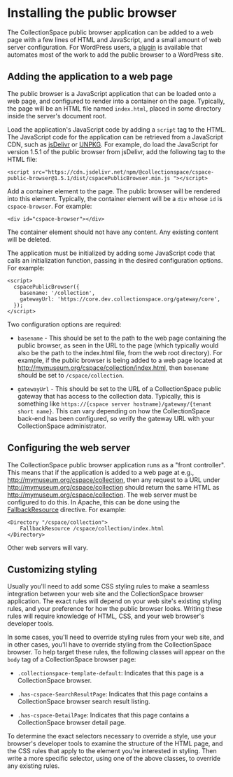 # Installing the public browser

The CollectionSpace public browser application can be added to a web page with a few lines of HTML and JavaScript, and a small amount of web server configuration. For WordPress users, a [plugin](https://github.com/collectionspace/wp-collectionspace) is available that automates most of the work to add the public browser to a WordPress site.

## Adding the application to a web page

The public browser is a JavaScript application that can be loaded onto a web page, and configured to render into a container on the page. Typically, the page will be an HTML file named `index.html`, placed in some directory inside the server's document root.

Load the application's JavaScript code by adding a `script` tag to the HTML. The JavaScript code for the application can be retrieved from a JavaScript CDN, such as [jsDelivr](https://www.jsdelivr.com/) or [UNPKG](https://www.unpkg.com/). For example, do load the JavaScript for version 1.5.1 of the public browser from jsDelivr, add the following tag to the HTML file:

```
<script src="https://cdn.jsdelivr.net/npm/@collectionspace/cspace-public-browser@1.5.1/dist/cspacePublicBrowser.min.js "></script>
```

Add a container element to the page. The public browser will be rendered into this element. Typically, the container element will be a `div` whose `id` is `cspace-browser`. For example:

```
<div id="cspace-browser"></div>
```

The container element should not have any content. Any existing content will be deleted.

The application must be initialized by adding some JavaScript code that calls an initialization function, passing in the desired configuration options. For example:

```
<script>
  cspacePublicBrowser({
    basename: '/collection',
    gatewayUrl: 'https://core.dev.collectionspace.org/gateway/core',
  });
</script>
```

Two configuration options are required:

- `basename` - This should be set to the path to the web page containing the public browser, as seen in the URL to the page (which typically would also be the path to the index.html file, from the web root directory). For example, if the public browser is being added to a web page located at http://mymuseum.org/cspace/collection/index.html, then `basename` should be set to `/cspace/collection`.

- `gatewayUrl` - This should be set to the URL of a CollectionSpace public gateway that has access to the collection data. Typically, this is something like `https://{cspace server hostname}/gateway/{tenant short name}`. This can vary depending on how the CollectionSpace back-end has been configured, so verify the gateway URL with your CollectionSpace administrator.

## Configuring the web server

The CollectionSpace public browser application runs as a "front controller". This means that if the application is added to a web page at e.g., http://mymuseum.org/cspace/collection, then any request to a URL under http://mymuseum.org/cspace/collection should return the same HTML as http://mymuseum.org/cspace/collection. The web server must be configured to do this. In Apache, this can be done using the [FallbackResource](https://httpd.apache.org/docs/trunk/mod/mod_dir.html#fallbackresource) directive. For example:

```
<Directory "/cspace/collection">
    FallbackResource /cspace/collection/index.html
</Directory>
```

Other web servers will vary.

## Customizing styling

Usually you'll need to add some CSS styling rules to make a seamless integration between your web site and the CollectionSpace browser application. The exact rules will depend on your web site's existing styling rules, and your preference for how the public browser looks. Writing these rules will require knowledge of HTML, CSS, and your web browser's developer tools.

In some cases, you'll need to override styling rules from your web site, and in other cases, you'll have to override styling from the CollectionSpace browser. To help target these rules, the following classes will appear on the `body` tag of a CollectionSpace browser page:

- `.collectionspace-template-default`: Indicates that this page is a CollectionSpace browser.

- `.has-cspace-SearchResultPage`: Indicates that this page contains a CollectionSpace browser search result listing.

- `.has-cspace-DetailPage`: Indicates that this page contains a CollectionSpace browser detail page.

To determine the exact selectors necessary to override a style, use your browser's developer tools to examine the structure of the HTML page, and the CSS rules that apply to the element you're interested in styling. Then write a more specific selector, using one of the above classes, to override any existing rules.
